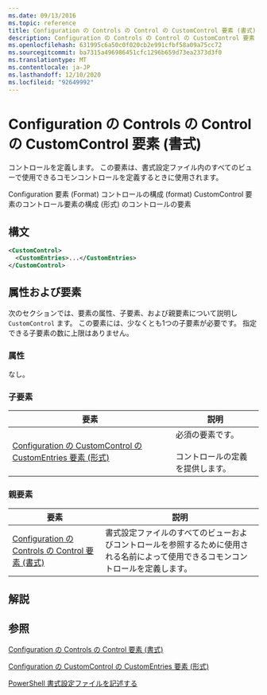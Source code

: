 ```yaml
---
ms.date: 09/13/2016
ms.topic: reference
title: Configuration の Controls の Control の CustomControl 要素 (書式)
description: Configuration の Controls の Control の CustomControl 要素 (書式)
ms.openlocfilehash: 631995c6a50c0f020cb2e991cfbf58a09a75cc72
ms.sourcegitcommit: ba7315a496986451cfc1296b659d73ea2373d3f0
ms.translationtype: MT
ms.contentlocale: ja-JP
ms.lasthandoff: 12/10/2020
ms.locfileid: "92649992"
---
```

# <a name="customcontrol-element-for-control-for-controls-for-configuration-format"></a>Configuration の Controls の Control の CustomControl 要素 (書式)

コントロールを定義します。 この要素は、書式設定ファイル内のすべてのビューで使用できるコモンコントロールを定義するときに使用されます。

Configuration 要素 (Format) コントロールの構成 (format) CustomControl 要素のコントロール要素の構成 (形式) のコントロールの要素

## <a name="syntax"></a>構文

```xml
<CustomControl>
  <CustomEntries>...</CustomEntries>
</CustomControl>
```

## <a name="attributes-and-elements"></a>属性および要素

次のセクションでは、要素の属性、子要素、および親要素について説明し `CustomControl` ます。 この要素には、少なくとも1つの子要素が必要です。 指定できる子要素の数に上限はありません。

### <a name="attributes"></a>属性

なし。

### <a name="child-elements"></a>子要素

|要素|説明|
|-------------|-----------------|
|[Configuration の CustomControl の CustomEntries 要素 (形式)](./customentries-element-for-customcontrol-for-controls-for-configuration-format.md)|必須の要素です。<br /><br /> コントロールの定義を提供します。|

### <a name="parent-elements"></a>親要素

|要素|説明|
|-------------|-----------------|
|[Configuration の Controls の Control 要素 (書式)](./control-element-for-controls-for-configuration-format.md)|書式設定ファイルのすべてのビューおよびコントロールを参照するために使用される名前によって使用できるコモンコントロールを定義します。|

## <a name="remarks"></a>解説

## <a name="see-also"></a>参照

[Configuration の Controls の Control 要素 (書式)](./control-element-for-controls-for-configuration-format.md)

[Configuration の CustomControl の CustomEntries 要素 (形式)](./customentries-element-for-customcontrol-for-controls-for-configuration-format.md)

[PowerShell 書式設定ファイルを記述する](./writing-a-powershell-formatting-file.md)
